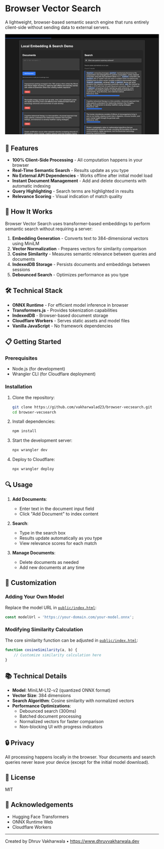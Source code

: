 # Browser Vector Search

A lightweight, browser-based semantic search engine that runs entirely client-side without sending data to external servers.

![Browser Vector Search Demo](./docs/demo.png)

## 🚀 Features

- **100% Client-Side Processing** - All computation happens in your browser
- **Real-Time Semantic Search** - Results update as you type
- **No External API Dependencies** - Works offline after initial model load
- **Instant Document Management** - Add and delete documents with automatic indexing
- **Query Highlighting** - Search terms are highlighted in results
- **Relevance Scoring** - Visual indication of match quality

## 🧠 How It Works

Browser Vector Search uses transformer-based embeddings to perform semantic search without requiring a server:

1. **Embedding Generation** - Converts text to 384-dimensional vectors using MiniLM
2. **Vector Normalization** - Prepares vectors for similarity comparison
3. **Cosine Similarity** - Measures semantic relevance between queries and documents
4. **IndexedDB Storage** - Persists documents and embeddings between sessions
5. **Debounced Search** - Optimizes performance as you type

## 🛠️ Technical Stack

- **ONNX Runtime** - For efficient model inference in browser
- **Transformers.js** - Provides tokenization capabilities
- **IndexedDB** - Browser-based document storage
- **Cloudflare Workers** - Serves static assets and model files
- **Vanilla JavaScript** - No framework dependencies

## 📋 Getting Started

### Prerequisites

- Node.js (for development)
- Wrangler CLI (for Cloudflare deployment)

### Installation

1. Clone the repository:

   ```bash
   git clone https://github.com/vakharwalad23/browser-vecsearch.git
   cd browser-vecsearch
   ```

2. Install dependencies:

   ```bash
   npm install
   ```

3. Start the development server:

   ```bash
   npx wrangler dev
   ```

4. Deploy to Cloudflare:
   ```bash
   npx wrangler deploy
   ```

## 🔍 Usage

1. **Add Documents**:

   - Enter text in the document input field
   - Click "Add Document" to index content

2. **Search**:

   - Type in the search box
   - Results update automatically as you type
   - View relevance scores for each match

3. **Manage Documents**:
   - Delete documents as needed
   - Add new documents at any time

## 🔧 Customization

### Adding Your Own Model

Replace the model URL in [`public/index.html`](public/index.html):

```javascript
const modelUrl = 'https://your-domain.com/your-model.onnx';
```

### Modifying Similarity Calculation

The core similarity function can be adjusted in [`public/index.html`](public/index.html):

```javascript
function cosineSimilarity(a, b) {
	// Customize similarity calculation here
}
```

## 📚 Technical Details

- **Model**: MiniLM-L12-v2 (quantized ONNX format)
- **Vector Size**: 384 dimensions
- **Search Algorithm**: Cosine similarity with normalized vectors
- **Performance Optimizations**:
  - Debounced search (300ms)
  - Batched document processing
  - Normalized vectors for faster comparison
  - Non-blocking UI with progress indicators

## 🔒 Privacy

All processing happens locally in the browser. Your documents and search queries never leave your device (except for the initial model download).

## 📄 License

MIT

## 🙏 Acknowledgements

- Hugging Face Transformers
- ONNX Runtime Web
- Cloudflare Workers

---

Created by Dhruv Vakharwala • https://www.dhruvvakharwala.dev
